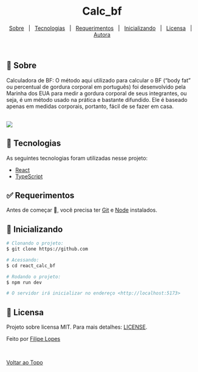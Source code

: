 


<div align="center" id="top">  
</div>
<h1 align="center">Calc_bf</h1> 


<p align="center">
  <a href="#dart-about">Sobre</a> &#xa0; | &#xa0; 
  <a href="#rocket-technologies">Tecnologias</a> &#xa0; | &#xa0;
  <a href="#white_check_mark-requirements">Requerimentos</a> &#xa0; | &#xa0;
  <a href="#checkered_flag-starting">Inicializando</a> &#xa0; | &#xa0;
  <a href="#">Licensa</a> &#xa0; | &#xa0;
  <a href="https://github.com/ElaineDelgado" target="_blank">Autora</a>
</p>

<br>

## :dart: Sobre ##

<p>
Calculadora de BF:
O método aqui utilizado para calcular o BF (“body fat” ou percentual de gordura corporal em português) foi desenvolvido pela Marinha dos EUA para medir a gordura corporal de seus integrantes, ou seja, é um método usado na prática e bastante difundido. Ele é baseado apenas em medidas corporais, portanto, fácil de se fazer em casa.
 
</p>
<br>
<img src="./public/readmi/devices_mockup.png" />

## :rocket: Tecnologias ##

As seguintes tecnologias foram utilizadas nesse projeto:

- [React](https://pt-br.reactjs.org/)
- [TypeScript](https://www.typescriptlang.org/)

## :white_check_mark: Requerimentos ##

Antes de começar :checkered_flag:, você precisa ter [Git](https://git-scm.com) e [Node](https://nodejs.org/en/) instalados.

## :checkered_flag: Inicializando ##

```bash
# Clonando o projeto:
$ git clone https://github.com

# Acessando:
$ cd react_calc_bf

# Rodando o projeto:
$ npm run dev

# O servidor irá inicializar no endereço <http://localhost:5173>
```

## :memo: Licensa ##

Projeto sobre licensa MIT. Para mais detalhes: [LICENSE](LICENSE.md).


Feito por <a href="https://github.com/Filipee-Lopes" target="_blank">Filipe Lopes</a>

&#xa0;

<a href="#top">Voltar ao Topo</a>